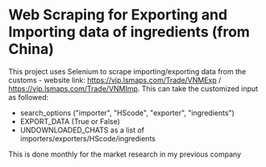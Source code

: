 # Web Scraping for Exporting and Importing data of ingredients (from China)

This project uses Selenium to scrape importing/exporting data from the customs - website link: https://vip.lsmaps.com/Trade/VNMExp / https://vip.lsmaps.com/Trade/VNMImp. This can take the customized input as followed:

 - search_options ("importer", "HScode", "exporter", "ingredients")
 - EXPORT_DATA (True or False)
 - UNDOWNLOADED_CHATS as a list of importers/exporters/HScode/ingredients

This is done monthly for the market research in my previous company
